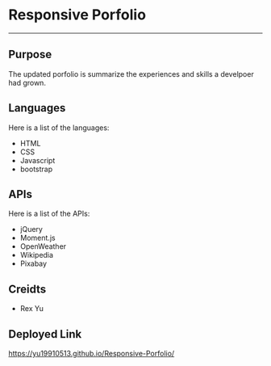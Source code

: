 # Responsive Porfolio
- - - -
## Purpose

The updated porfolio is summarize the experiences and skills a develpoer had grown.
 
## Languages

Here is a list of the languages:

* HTML
* CSS
* Javascript
* bootstrap

## APIs

Here is a list of the APIs:

* jQuery
* Moment.js
* OpenWeather
* Wikipedia
* Pixabay

## Creidts
* Rex Yu


## Deployed Link
https://yu19910513.github.io/Responsive-Porfolio/
